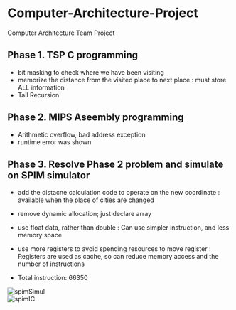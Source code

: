 # Computer-Architecture-Project
Computer Architecture Team Project

## Phase 1. TSP C programming
* bit masking to check where we have been visiting
* memorize the distance from the visited place to next place : must store ALL information
* Tail Recursion   

## Phase 2. MIPS Aseembly programming
* Arithmetic overflow, bad address exception
* runtime error was shown   

## Phase 3. Resolve Phase 2 problem and simulate on SPIM simulator
* add the distacne calculation code to operate on the new coordinate : available when the place of cities are changed
* remove dynamic allocation; just declare array
* use float data, rather than double : Can use simpler instruction, and less memory space
* use more registers to avoid spending resources to move register : Registers are used as cache, so can reduce memory access and the number of instructions   

* Total instruction: 66350   


![spimSimul](https://user-images.githubusercontent.com/44013936/79199010-4ad27e80-7e6f-11ea-9f00-e5679bd4ba2d.jpg)   
![spimIC](https://user-images.githubusercontent.com/44013936/79199131-79505980-7e6f-11ea-8a84-1065d6e29e88.jpg)

